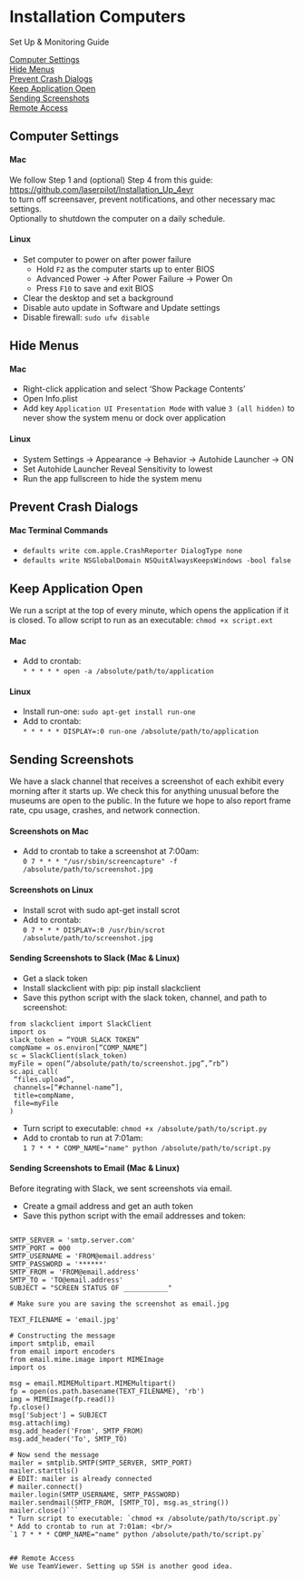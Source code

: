 # Installation Computers
Set Up & Monitoring Guide

[Computer Settings]() <br/>
[Hide Menus]() <br/>
[Prevent Crash Dialogs]() <br/>
[Keep Application Open]() <br/>
[Sending Screenshots]() <br/>
[Remote Access]() <br/>

## Computer Settings
#### Mac
We follow Step 1 and (optional) Step 4 from this guide: <br/>
https://github.com/laserpilot/Installation_Up_4evr  </br>
to turn off screensaver, prevent notifications, and other necessary mac settings. <br/>
Optionally to shutdown the computer on a daily schedule. 
#### Linux
* Set computer to power on after power failure
  * Hold `F2` as the computer starts up to enter BIOS
  * Advanced Power → After Power Failure → Power On
  * Press `F10` to save and exit BIOS
* Clear the desktop and set a background
* Disable auto update in Software and Update settings
* Disable firewall: `sudo ufw disable`


## Hide Menus
#### Mac
* Right-click application and select ‘Show Package Contents’
* Open Info.plist
* Add key `Application UI Presentation Mode` with value `3 (all hidden)` to never show the system menu or dock over application
#### Linux
* System Settings → Appearance → Behavior → Autohide Launcher → ON
* Set Autohide Launcher Reveal Sensitivity to lowest
* Run the app fullscreen to hide the system menu


## Prevent Crash Dialogs
#### Mac Terminal Commands
* `defaults write com.apple.CrashReporter DialogType none`
* `defaults write NSGlobalDomain NSQuitAlwaysKeepsWindows -bool false`


## Keep Application Open
We run a script at the top of every minute, which opens the application if it is closed. To allow script to run as an executable: `chmod +x script.ext`
#### Mac
* Add to crontab: <br/>
  `* * * * * open -a /absolute/path/to/application`
#### Linux
* Install run-one: `sudo apt-get install run-one`
* Add to crontab: <br/>
  `* * * * * DISPLAY=:0 run-one /absolute/path/to/application`

## Sending Screenshots
We have a slack channel that receives a screenshot of each exhibit every morning after it starts up. We check this for anything unusual before the museums are open to the public. In the future we hope to also report frame rate, cpu usage, crashes, and network connection.
#### Screenshots on Mac
* Add to crontab to take a screenshot at 7:00am: <br/>
  `0 7 * * * "/usr/sbin/screencapture" -f /absolute/path/to/screenshot.jpg`
#### Screenshots on Linux
* Install scrot with sudo apt-get install scrot
* Add to crontab: <br/>
  `0 7 * * * DISPLAY=:0 /usr/bin/scrot /absolute/path/to/screenshot.jpg`
#### Sending Screenshots to Slack (Mac & Linux)
* Get a slack token
* Install slackclient with pip: pip install slackclient
* Save this python script with the slack token, channel, and path to screenshot:
```
from slackclient import SlackClient
import os
slack_token = “YOUR SLACK TOKEN”
compName = os.environ[“COMP_NAME”]
sc = SlackClient(slack_token)
myFile = open(“/absolute/path/to/screenshot.jpg”,”rb”)
sc.api_call(
 “files.upload”,
 channels=[“#channel-name”],
 title=compName,
 file=myFile
)
```
* Turn script to executable: `chmod +x /absolute/path/to/script.py`
* Add to crontab to run at 7:01am: <br/>
`1 7 * * * COMP_NAME="name" python /absolute/path/to/script.py`

#### Sending Screenshots to Email (Mac & Linux)
Before itegrating with Slack, we sent screenshots via email.
* Create a gmail address and get an auth token 
* Save this python script with the email addresses and token:
```# Change these values:

SMTP_SERVER = 'smtp.server.com'
SMTP_PORT = 000
SMTP_USERNAME = 'FROM@email.address'
SMTP_PASSWORD = '******'
SMTP_FROM = 'FROM@email.address'
SMTP_TO = 'TO@email.address'
SUBJECT = "SCREEN STATUS OF ___________"

# Make sure you are saving the screenshot as email.jpg

TEXT_FILENAME = 'email.jpg'

# Constructing the message
import smtplib, email
from email import encoders
from email.mime.image import MIMEImage
import os

msg = email.MIMEMultipart.MIMEMultipart()
fp = open(os.path.basename(TEXT_FILENAME), 'rb')
img = MIMEImage(fp.read())
fp.close()
msg['Subject'] = SUBJECT
msg.attach(img)
msg.add_header('From', SMTP_FROM)
msg.add_header('To', SMTP_TO)

# Now send the message
mailer = smtplib.SMTP(SMTP_SERVER, SMTP_PORT)
mailer.starttls()
# EDIT: mailer is already connected
# mailer.connect()
mailer.login(SMTP_USERNAME, SMTP_PASSWORD)
mailer.sendmail(SMTP_FROM, [SMTP_TO], msg.as_string())
mailer.close()```
* Turn script to executable: `chmod +x /absolute/path/to/script.py`
* Add to crontab to run at 7:01am: <br/>
`1 7 * * * COMP_NAME="name" python /absolute/path/to/script.py`


## Remote Access
We use TeamViewer. Setting up SSH is another good idea.

